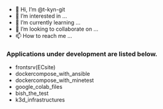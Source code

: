 - 👋 Hi, I’m @t-kyn-git
- 👀 I’m interested in ...
- 🌱 I’m currently learning ...
- 💞️ I’m looking to collaborate on ...
- 📫 How to reach me ...

<!---
t-kyn-git/t-kyn-git is a ✨ special ✨ repository because its `README.md` (this file) appears on your GitHub profile.
You can click the Preview link to take a look at your changes.
--->
### Applications under development are listed below.

* frontsrv(ECsite)
* dockercompose_with_ansible
* dockercompose_with_minetest
* google_colab_files
* bish_the_test
* k3d_infrastructures